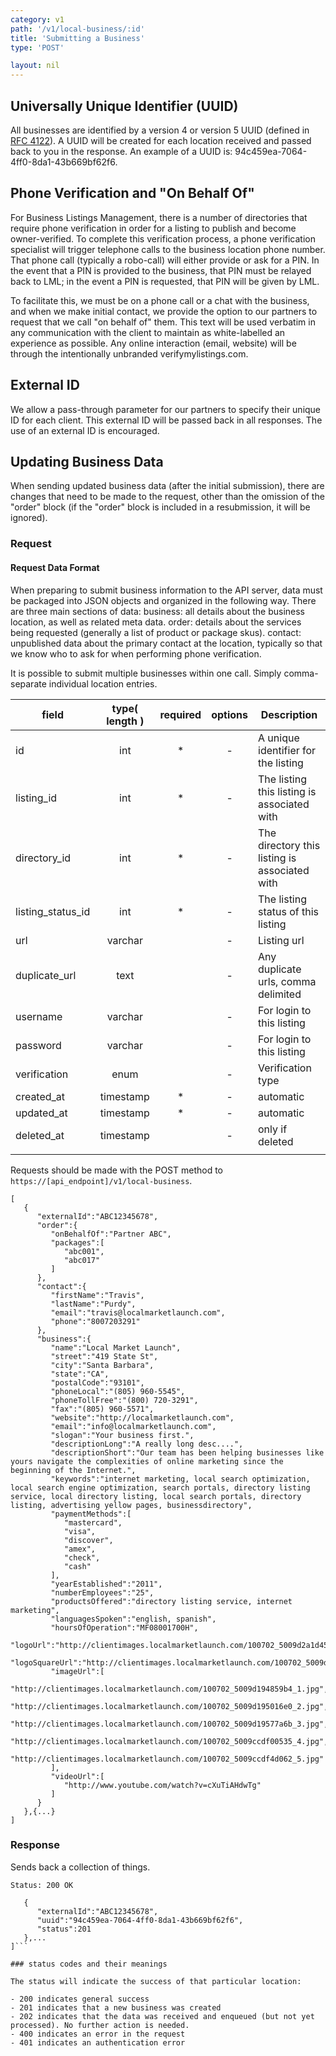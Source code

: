 ```yaml
---
category: v1
path: '/v1/local-business/:id'
title: 'Submitting a Business'
type: 'POST'

layout: nil
---
```



## Universally Unique Identifier (UUID)

All businesses are identified by a version 4 or version 5 UUID (defined in [RFC 4122](http://www.ietf.org/rfc/rfc4122.txt)). A UUID will be created for each location received and passed back to you in the response. An example of a UUID is: 94c459ea-7064-4ff0-8da1-43b669bf62f6.

## Phone Verification and "On Behalf Of"

For Business Listings Management, there is a number of directories that require phone verification in order for a listing to publish and become owner-verified. To complete this verification process, a phone verification specialist will trigger telephone calls to the business location phone number. That phone call (typically a robo-call) will either provide or ask for a PIN. In the event that a PIN is provided to the business, that PIN must be relayed back to LML; in the event a PIN is requested, that PIN will be given by LML.

To facilitate this, we must be on a phone call or a chat with the business, and when we make initial contact, we provide the option to our partners to request that we call "on behalf of" them. This text will be used verbatim in any communication with the client to maintain as white-labelled an experience as possible. Any online interaction (email, website) will be through the intentionally unbranded verifymylistings.com.

## External ID

We allow a pass-through parameter for our partners to specify their unique ID for each client. This external ID will be passed back in all responses. The use of an external ID is encouraged.

## Updating Business Data

When sending updated business data (after the initial submission), there are changes that need to be made to the request, other than the omission of the "order" block (if the "order" block is included in a resubmission, it will be ignored).



### Request

#### Request Data Format

When preparing to submit business information to the API server, data must be packaged into JSON objects and organized in the following way. There are three main sections of data:
business: all details about the business location, as well as related meta data.
order: details about the services being requested (generally a list of product or package skus).
contact: unpublished data about the primary contact at the location, typically so that we know who to ask for when performing phone verification.

It is possible to submit multiple businesses within one call. Simply comma-separate individual location entries.


| field | type( length ) | required | options | Description |
|-------|:--------------:|:--------:|:-------:|-------------|
| id | int | * |-| A unique identifier for the listing |
| listing_id | int | * |-| The listing this listing is associated with |
| directory_id | int | * |-| The directory this listing is associated with |
| listing_status_id | int | * |-| The listing status of this listing |
| url | varchar |  |-| Listing url |
| duplicate_url | text |  |-| Any duplicate urls, comma delimited |
| username | varchar |  |-| For login to this listing |
| password | varchar |  |-| For login to this listing |
| verification | enum |  |-| Verification type |
| created_at | timestamp | * |-| automatic |
| updated_at | timestamp | * |-| automatic |
| deleted_at | timestamp |  |-| only if deleted |
||||||


Requests should be made with the POST method to ```https://[api_endpoint]/v1/local-business```.

```
[
   {
      "externalId":"ABC12345678",
      "order":{
         "onBehalfOf":"Partner ABC",
         "packages":[
            "abc001",
            "abc017"
         ]
      },
      "contact":{
         "firstName":"Travis",
         "lastName":"Purdy",
         "email":"travis@localmarketlaunch.com",
         "phone":"8007203291"
      },
      "business":{
         "name":"Local Market Launch",
         "street":"419 State St",
         "city":"Santa Barbara",
         "state":"CA",
         "postalCode":"93101",
         "phoneLocal":"(805) 960-5545",
         "phoneTollFree":"(800) 720-3291",
         "fax":"(805) 960-5571",
         "website":"http://localmarketlaunch.com",
         "email":"info@localmarketlaunch.com",
         "slogan":"Your business first.",
         "descriptionLong":"A really long desc....",
         "descriptionShort":"Our team has been helping businesses like yours navigate the complexities of online marketing since the beginning of the Internet.",
         "keywords":"internet marketing, local search optimization, local search engine optimization, search portals, directory listing service, local directory listing, local search portals, directory listing, advertising yellow pages, businessdirectory",
         "paymentMethods":[
            "mastercard",
            "visa",
            "discover",
            "amex",
            "check",
            "cash"
         ],
         "yearEstablished":"2011",
         "numberEmployees":"25",
         "productsOffered":"directory listing service, internet marketing",
         "languagesSpoken":"english, spanish",
         "hoursOfOperation":"MF08001700H",
         "logoUrl":"http://clientimages.localmarketlaunch.com/100702_5009d2a1d45a4_.jpg",
         "logoSquareUrl":"http://clientimages.localmarketlaunch.com/100702_5009d2a2a319f.jpg",
         "imageUrl":[
            "http://clientimages.localmarketlaunch.com/100702_5009d194859b4_1.jpg",
            "http://clientimages.localmarketlaunch.com/100702_5009d195016e0_2.jpg",
            "http://clientimages.localmarketlaunch.com/100702_5009d19577a6b_3.jpg",
            "http://clientimages.localmarketlaunch.com/100702_5009ccdf00535_4.jpg",
            "http://clientimages.localmarketlaunch.com/100702_5009ccdf4d062_5.jpg"
         ],
         "videoUrl":[
            "http://www.youtube.com/watch?v=cXuTiAHdwTg"
         ]
      }
   },{...}
]
```

### Response

Sends back a collection of things.

```Status: 200 OK```
```[
   {
      "externalId":"ABC12345678",
      "uuid":"94c459ea-7064-4ff0-8da1-43b669bf62f6",
      "status":201
   },...
]```

### status codes and their meanings

The status will indicate the success of that particular location:

- 200 indicates general success
- 201 indicates that a new business was created
- 202 indicates that the data was received and enqueued (but not yet processed). No further action is needed.
- 400 indicates an error in the request
- 401 indicates an authentication error
